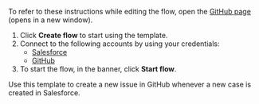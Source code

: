 To refer to these instructions while editing the flow, open the [GitHub page](https://github.com/ot4i/app-connect-templates/tree/master/resources/markdown/Create%20an%20issue%20in%20GitHub%20when%20a%20case%20is%20created%20in%20Salesforce_instructions.md) (opens in a new window).

1. Click **Create flow** to start using the template.
2. Connect to the following accounts by using your credentials:
   - [Salesforce](https://www.ibm.com/docs/en/app-connect/containers_cd?topic=apps-salesforce)
   - [GitHub](https://www.ibm.com/docs/en/app-connect/containers_cd?topic=apps-github) 
3. To start the flow, in the banner, click **Start flow**.


Use this template to create a new issue in GitHub whenever a new case is created in Salesforce.


